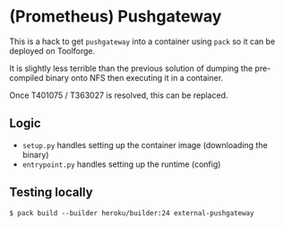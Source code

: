 # (Prometheus) Pushgateway

This is a hack to get `pushgateway` into a container using `pack` so it can be deployed on Toolforge.

It is slightly less terrible than the previous solution of dumping the pre-compiled binary onto NFS then executing it in a container.

Once T401075 / T363027 is resolved, this can be replaced.

## Logic
* `setup.py` handles setting up the container image (downloading the binary)
* `entrypoint.py` handles setting up the runtime (config)

## Testing locally
```
$ pack build --builder heroku/builder:24 external-pushgateway
```
